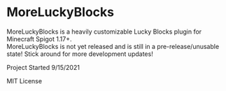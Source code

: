 # MoreLuckyBlocks
 MoreLuckyBlocks is a heavily customizable Lucky Blocks plugin for Minecraft Spigot 1.17+.  
 MoreLuckyBlocks is not yet released and is still in a pre-release/unusable state! Stick around for more development updates!  
 
 Project Started 9/15/2021  
 
 MIT License

